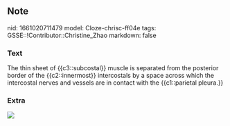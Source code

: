 ## Note
nid: 1661020711479
model: Cloze-chrisc-ff04e
tags: GSSE::!Contributor::Christine_Zhao
markdown: false

### Text
<div>
  <div>
    <div>
      <div>
        The thin sheet of {{c3::subcostal}} muscle is separated
        from the posterior border of the {{c2::innermost}}
        intercostals by a space across which the intercostal nerves
        and vessels are in contact with the {{c1::parietal
        pleura.}}
      </div>
    </div>
  </div>
</div>

### Extra
<img src="Screen%20Shot%202021-06-01%20at%2011.32.07%20am.png">
